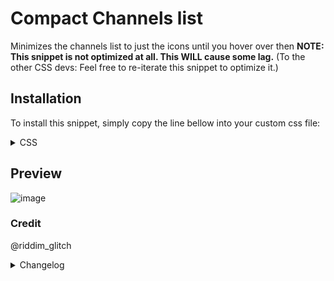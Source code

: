 # Compact Channels list
Minimizes the channels list to just the icons until you hover over then
**NOTE: This snippet is not optimized at all. This WILL cause some lag.**
(To the other CSS devs: Feel free to re-iterate this snippet to optimize it.)

## Installation
To install this snippet, simply copy the line bellow into your custom css file:
<details>
<summary>CSS</summary>

```css
/*Small channel list*/
.sidebar_ded4b5 {
    transition: 0.3s ease-in-out;
    width: 55px;
  }
  .sidebar_ded4b5:has(.privateChannelsHeaderContainer_ddcec6){
    width: 65px;
  }
  .sidebar_ded4b5:has(.privateChannelsHeaderContainer_ddcec6) .privateChannelsHeaderContainer_ddcec6{
    opacity: 0;
    margin-top: -40px;
  }
  .sidebar_ded4b5:has(.privateChannelsHeaderContainer_ddcec6):not(:hover) .favoriteIcon_b001ac{
    display: none;
  }
  .sidebar_ded4b5 .activityPanel__22355 .actions__9256d{
    opacity: 0;
  }
  .sidebar_ded4b5 .activityPanel__22355 .gameIcon__90c32,
  .sidebar_ded4b5 .container_ca50b9 .avatar_f8541f{
    scale: 1.3;
    margin-left: 3px;
  }
  .sidebar_ded4b5:has(.privateChannelsHeaderContainer_ddcec6) .activityPanel__22355 .gameIcon__90c32,
  .sidebar_ded4b5:has(.privateChannelsHeaderContainer_ddcec6) .container_ca50b9 .avatar_f8541f{
    scale: 1.3;
    margin-left: 8px;
  }
  .sidebar_ded4b5 *{
    transition: ease-in-out 0.3s;
  }
  .sidebar_ded4b5 .scroller_f0f183{
    transition: 0.3s ease-in-out;
    margin-top: -100px;
  }
  .sidebar_ded4b5 .containerDefault__23a29 {
    transition: 0.3s ease-in-out;
    opacity: 0;
    margin-top: -40px;
  }
  .sidebar_ded4b5 .container__4f639{
    transition: 0.3s ease-in-out;
    height: 0;
    opacity: 0;
    margin-top: -25px;
  }
  .sidebar_ded4b5 .animatedContainer__341f6 {
    transition: 0.3s ease-in-out;
    opacity: 0!important;
  }
  .sidebar_ded4b5:not(:hover) .headerContent_ee8727 {
    margin-left: 5px
  }
  .sidebar_ded4b5:not(:hover) .header__104ca .headerChildren__7cd0b{
    display: none;
  } 
  .sidebar_ded4b5:not(:hover) .dots_a97068 {
    display: none;
  }
  .sidebar_ded4b5:not(:hover) .containerDefault__3187b .iconContainer__3f9b0 {
    margin-left: 0px
  }
  .sidebar_ded4b5:not(:hover) .containerDefault__3187b {
    margin-left: 5px;
    margin-right: 5px;
  }
  .sidebar_ded4b5:not(:hover) .header__104ca{
    background-color: var(--background-secondary);
    border-bottom: 1px solid var(--background-tertiary);
  }
  .sidebar_ded4b5:not(:hover) .name__8d1ec, .sidebar_ded4b5:not(:hover) .nameTag__0e320 {
    opacity: 0;
  }
  .sidebar_ded4b5 .voiceUser__0470a {
    margin-left: -30px;
  }
  .sidebar_ded4b5 .containerDefault__3187b:has(.statusDiv_a4cf67) .linkBottom_bac113{
    opacity: 0;
    margin-top: -15px;
  }
  .sidebar_ded4b5:not(:hover) .container_d667ff .actionButtons_b58cbb, .sidebar_ded4b5:not(:hover) .container_d667ff .button__4f306 {
    width: 0;
    height: 0;
    opacity: 0;
  }
  .sidebar_ded4b5:not(:hover) .container_d667ff [href^="/channels/"]{
    display: none;
  }
  .sidebar_ded4b5:not(:hover) .container_d667ff .ping__47992{
    scale: 1.3;
    margin-top: 2px;
    margin-left: 13px;
  }
  .sidebar_ded4b5:not(:hover) .channelInfo_b7ab2e, .sidebar_ded4b5:not(:hover) .children_a486f8{
    display: none;
  }
  .sidebar_ded4b5 .iconContainer__3f9b0{
    transition: 0.3s ease-in-out;
    margin-right: -2px;
  }
  .sidebar_ded4b5:hover .iconContainer__3f9b0{
    margin-right: 5px;
  }
  .sidebar_ded4b5:hover .scroller_f0f183{
    margin-top: 0px;
  }
  .sidebar_ded4b5:hover .animatedContainer__341f6 {
    opacity: 1!important;
  }
   .sidebar_ded4b5:hover .containerDefault__23a29 {
    height: unset!important;
    opacity: unset!important;
    margin-top: unset;
  }
  .sidebar_ded4b5:hover .container__4f639{
    height: unset;
    opacity: 1;
    margin-top: 0;
  }
  .sidebar_ded4b5:hover .voiceUser__0470a {
    margin-left: 0;
  }
  .sidebar_ded4b5:hover .containerDefault__3187b:has(.statusDiv_a4cf67) .linkBottom_bac113{
    opacity: 1;
    margin-top: unset;
  }
  .sidebar_ded4b5:hover .activityPanel__22355 .actions__9256d{
    opacity: 1;
  }
  .sidebar_ded4b5:hover .activityPanel__22355 .gameIcon__90c32,
  .sidebar_ded4b5:hover .container_ca50b9 .avatar_f8541f{
    scale: unset;
    margin-left: unset;
  }
  .sidebar_ded4b5:hover{
    width: 250px!important;
  }
```
</details>

## Preview
![image](https://Riddim-GLiTCH.hacked-your.tech/content/cdn/gexyALBsdjSG.gif)


### Credit
@riddim_glitch

<details>
<summary>Changelog</summary>

## 1.0.0

- Initial release

## 1.1.0

- Updated snippet to account for previously missed inconsistencies and fixed a lot of issues. This snippet increased in size drastically from this (57 > 137 lines of CSS!)
- Snippet will now only be available through Github, as it exceeds the text limit for Discord Messages, Even with Nitro.

</details>
